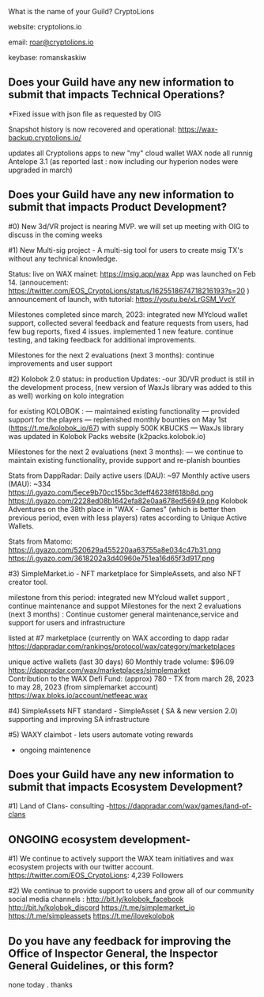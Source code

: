 What is the name of your Guild?
CryptoLions

website: cryptolions.io

email: roar@cryptolions.io

keybase: romanskaskiw


## Does your Guild have any new information to submit that impacts Technical Operations?

*Fixed issue with json file as requested by OIG 

Snapshot history is now recovered and operational: 
https://wax-backup.cryptolions.io/


updates all Cryptolions apps to new "my" cloud wallet 
WAX node all runnig Antelope 3.1 
(as reported last : now including our hyperion nodes were upgraded in march)



## Does your Guild have any new information to submit that impacts Product Development?

#0) New 3d/VR project is nearing MVP. we will set up meeting with OIG to discuss in the coming weeks 



#1)  New Multi-sig project - A multi-sig tool for users to create msig TX's without any technical knowledge. 

Status: live on WAX mainet:   https://msig.app/wax 
App was launched on Feb 14. (annoucement:  https://twitter.com/EOS_CryptoLions/status/1625518674718216193?s=20 )
announcement of launch, with tutorial: https://youtu.be/xLrGSM_VvcY 

Milestones completed since march, 2023: integrated new MYcloud wallet support, collected several feedback and feature requests from users, had few bug reports, fixed 4 issues. implemented 1 new feature. 
continue testing, and taking feedback for additional improvements.

Milestones for the next 2 evaluations (next 3 months): continue improvements and user support 



#2) Kolobok 2.0  status: in production
Updates:
 -our 3D/VR product is still in the development process, (new version of WaxJs library was added to this as well)
 working on kolo integration

for existing KOLOBOK :
— maintained existing functionality
— provided support for the players 
— replenished monthly bounties on May 1st (https://t.me/kolobok_io/67)  with supply 500K KBUCKS
— WaxJs library was updated in Kolobok Packs website (k2packs.kolobok.io)

Milestones for the next 2 evaluations (next 3 months):
— we continue to maintain existing functionality, provide support and re-planish bounties

Stats from DappRadar:
Daily active users (DAU): ~97
Monthly active users (MAU): ~334
https://i.gyazo.com/5ece9b70cc155bc3deff46238f618b8d.png
https://i.gyazo.com/2228ed08b1642efa82e0aa678ed56949.png
Kolobok Adventures on the 38th place in "WAX - Games" (which is better then previous period, even with less players) rates according to Unique Active Wallets.

Stats from Matomo:
https://i.gyazo.com/520629a455220aa63755a8e034c47b31.png
https://i.gyazo.com/3618202a3d40960e751ea16d65f3d917.png



#3) SimpleMarket.io - NFT marketplace for SimpleAssets, and also NFT creator tool.

milestone from this period: integrated new MYcloud wallet support , continue maintenance and suppot 
Milestones for the next 2 evaluations (next 3 months) : Continue customer general maintenance,service and support for users and infrastructure


listed at #7 marketplace (currently on WAX according to dapp radar https://dappradar.com/rankings/protocol/wax/category/marketplaces
 

unique active wallets (last 30 days) 60 
Monthly trade volume: $96.09    https://dappradar.com/wax/marketplaces/simplemarket    
Contribution to the WAX Defi Fund: (approx) 780 - TX from march 28, 2023 to  may 28, 2023  (from simplemarket account) https://wax.bloks.io/account/netfeeac.wax


#4) SimpleAssets NFT standard  -  SimpleAsset ( SA & new version 2.0)
supporting and improving SA infrastructure 


#5) WAXY claimbot - lets users automate voting rewards 
- ongoing maintenence   




## Does your Guild have any new information to submit that impacts Ecosystem Development?

#1) Land of Clans- 
 consulting 
-https://dappradar.com/wax/games/land-of-clans



##  ONGOING ecosystem development- 


#1) We continue to actively support the WAX team initiatives and wax ecosystem projects with our twitter account. 
https://twitter.com/EOS_CryptoLions: 4,239  Followers


#2) We continue to provide support to users and grow all of our community social media channels : 
http://bit.ly/kolobok_facebook http://bit.ly/kolobok_discord https://t.me/simplemarket_io https://t.me/simpleassets https://t.me/ilovekolobok


## Do you have any feedback for improving the Office of Inspector General, the Inspector General Guidelines, or this form?
none today . thanks 
